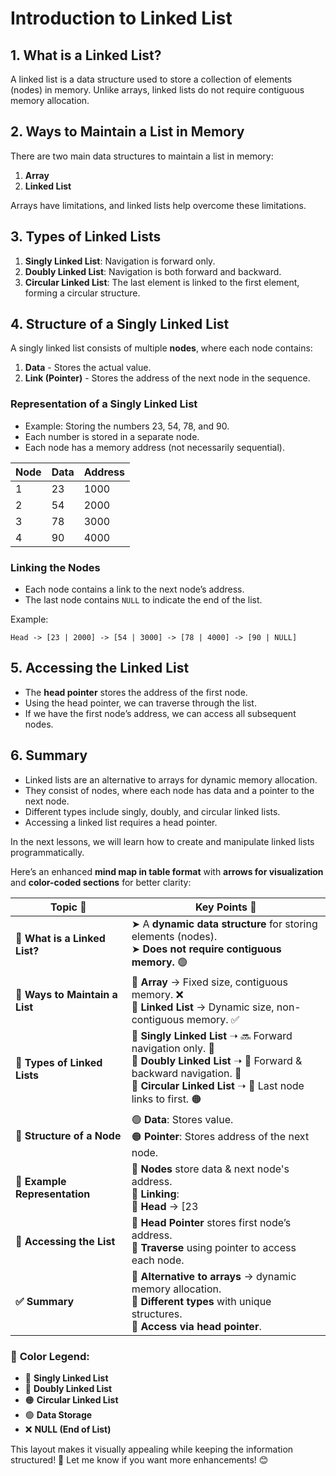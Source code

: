 # Introduction to Linked List

## 1. What is a Linked List?
A linked list is a data structure used to store a collection of elements (nodes) in memory. Unlike arrays, linked lists do not require contiguous memory allocation.

## 2. Ways to Maintain a List in Memory
There are two main data structures to maintain a list in memory:
1. **Array**
2. **Linked List**

Arrays have limitations, and linked lists help overcome these limitations.

## 3. Types of Linked Lists
1. **Singly Linked List**: Navigation is forward only.
2. **Doubly Linked List**: Navigation is both forward and backward.
3. **Circular Linked List**: The last element is linked to the first element, forming a circular structure.

## 4. Structure of a Singly Linked List
A singly linked list consists of multiple **nodes**, where each node contains:
1. **Data** - Stores the actual value.
2. **Link (Pointer)** - Stores the address of the next node in the sequence.

### Representation of a Singly Linked List
- Example: Storing the numbers 23, 54, 78, and 90.
- Each number is stored in a separate node.
- Each node has a memory address (not necessarily sequential).

| Node | Data | Address |
|------|------|---------|
| 1    | 23   | 1000    |
| 2    | 54   | 2000    |
| 3    | 78   | 3000    |
| 4    | 90   | 4000    |

### Linking the Nodes
- Each node contains a link to the next node’s address.
- The last node contains `NULL` to indicate the end of the list.

Example:
```
Head -> [23 | 2000] -> [54 | 3000] -> [78 | 4000] -> [90 | NULL]
```

## 5. Accessing the Linked List
- The **head pointer** stores the address of the first node.
- Using the head pointer, we can traverse through the list.
- If we have the first node’s address, we can access all subsequent nodes.

## 6. Summary
- Linked lists are an alternative to arrays for dynamic memory allocation.
- They consist of nodes, where each node has data and a pointer to the next node.
- Different types include singly, doubly, and circular linked lists.
- Accessing a linked list requires a head pointer.

In the next lessons, we will learn how to create and manipulate linked lists programmatically.

Here’s an enhanced **mind map in table format** with **arrows for visualization** and **color-coded sections** for better clarity:  

| **Topic** 🎯                    | **Key Points** 📝                                                                                              |
|---------------------------------|---------------------------------------------------------------------------------------------------------------|
| **🔹 What is a Linked List?**    | ➤ A **dynamic data structure** for storing elements (nodes).<br>➤ **Does not require contiguous memory.** 🟢 |
| **🔸 Ways to Maintain a List**   | 🔹 **Array** → Fixed size, contiguous memory. ❌<br>🔹 **Linked List** → Dynamic size, non-contiguous memory. ✅ |
| **🔹 Types of Linked Lists**     | 🔹 **Singly Linked List** ➝ 🔜 Forward navigation only. 🔵<br>🔹 **Doubly Linked List** ➝ 🔄 Forward & backward navigation. 🔴<br>🔹 **Circular Linked List** ➝ 🔁 Last node links to first. 🟠 |
| **🔸 Structure of a Node**       | 🟢 **Data**: Stores value.<br>🟠 **Pointer**: Stores address of the next node. |
| **🔹 Example Representation**    | 📌 **Nodes** store data & next node's address.<br>📌 **Linking**: <br> 🔵 **Head** → [23 | ➡️ 2000] → [54 | ➡️ 3000] → [78 | ➡️ 4000] → [90 | ❌ NULL] |
| **🔸 Accessing the List**        | 🔹 **Head Pointer** stores first node’s address.<br>🔹 **Traverse** using pointer to access each node. |
| **✅ Summary**                   | 🔹 **Alternative to arrays** → dynamic memory allocation.<br>🔹 **Different types** with unique structures.<br>🔹 **Access via head pointer**. |

### 🎨 **Color Legend**:
- 🔵 **Singly Linked List**  
- 🔴 **Doubly Linked List**  
- 🟠 **Circular Linked List**  
- 🟢 **Data Storage**  
- ❌ **NULL (End of List)**  

This layout makes it visually appealing while keeping the information structured! 🚀 Let me know if you want more enhancements! 😊

